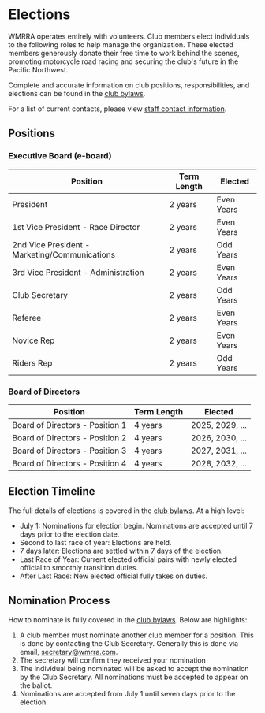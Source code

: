 # Elections

WMRRA operates entirely with volunteers. Club members elect individuals to the following roles to help manage the organization. These elected members generously donate their free time to work behind the scenes, promoting motorcycle road racing and securing the club's future in the Pacific Northwest.

Complete and accurate information on club positions, responsibilities, and elections can be
found in the [club bylaws](/race/rulebook/).

For a list of current contacts, please view [staff contact information](/contact).

## Positions

### Executive Board (e-board)

| Position                                      | Term Length | Elected               |
|-----------------------------------------------|-------------|-----------------------|
| President                                     | 2 years     | Even Years            |
| 1st Vice President - Race Director            | 2 years     | Even Years            |
| 2nd Vice President - Marketing/Communications | 2 years     | Odd Years             |
| 3rd Vice President - Administration           | 2 years     | Even Years            |
| Club Secretary                                | 2 years     | Odd Years             |
| Referee                                       | 2 years     | Even Years            |
| Novice Rep                                    | 2 years     | Even Years            |
| Riders Rep                                    | 2 years     | Odd Years             |

### Board of Directors


| Position                                      | Term Length | Elected               |
|-----------------------------------------------|-------------|-----------------------|
| Board of Directors - Position 1               | 4 years     | 2025, 2029, ...       |
| Board of Directors - Position 2               | 4 years     | 2026, 2030, ...       |
| Board of Directors - Position 3               | 4 years     | 2027, 2031, ...       |
| Board of Directors - Position 4               | 4 years     | 2028, 2032, ...       |

## Election Timeline

The full details of elections is covered in the [club bylaws](/race/rulebook/). At a high level:

- July 1: Nominations for election begin. Nominations are accepted until 7 days prior to the election date.
- Second to last race of year: Elections are held.
- 7 days later: Elections are settled within 7 days of the election.
- Last Race of Year: Current elected official pairs with newly elected official to smoothly transition duties.
- After Last Race: New elected official fully takes on duties.


## Nomination Process

How to nominate is fully covered in the [club bylaws](/race/rulebook/). Below are highlights:

1. A club member must nominate another club member for a position. This is done by contacting the Club Secretary. Generally this is done via email, secretary@wmrra.com.
2. The secretary will confirm they received your nomination
3. The individual being nominated will be asked to accept the nomination by the Club Secretary. All nominations must be accepted to appear on the ballot.
4. Nominations are accepted from July 1 until seven days prior to the election.